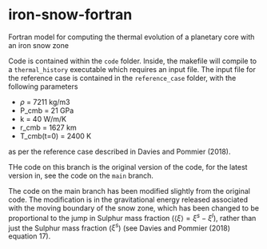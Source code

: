 # iron-snow-fortran
Fortran model for computing the thermal evolution of a planetary core with an iron snow zone


Code is contained within the `code` folder. Inside, the makefile will compile to a `thermal_history` executable which requires an input file.
The input file for the reference case is contained in the `reference_case` folder, with the following parameters

- $\rho$     = 7211 kg/m3
- P_cmb      = 21 GPa
- k          = 40 W/m/K
- r_cmb      = 1627 km
- T_cmb(t=0) = 2400 K

as per the reference case described in Davies and Pommier (2018).

THe code on this branch is the original version of the code, for the latest version in, see the code on the `main` branch.

The code on the main branch has been modified slightly from the original code. The modification is in the gravitational energy released associated with the moving boundary of the snow zone, which has been changed to be proportional to the jump in Sulphur mass fraction ($\left<\xi\right>=\xi^s-\xi^l$), rather than just the Sulphur mass fraction ($\xi^s$) (see Davies and Pommier (2018) equation 17).

